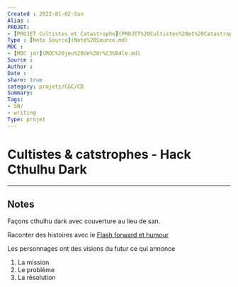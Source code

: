 ```yaml
---
Created : 2022-01-02-Sun
Alias :
PROJET: 
- [PROJET Cultistes et Catastrophe](PROJET%20Cultistes%20et%20Catastrophe.md)
Type : [Note Source](Note%20Source.md)
MOC : 
- [MOC jdr](MOC%20jeu%20de%20r%C3%B4le.md)
Source :
Author :
Date :
share: true 
category: projets/C&C/CD
Summary: 
Tags:
- SN/
- writing
Type: projet
---
```


# Cultistes & catstrophes - Hack Cthulhu Dark

***

## Notes

Façons cthulhu dark avec couverture au lieu de san.

Raconter des histoires avec le [Flash forward et humour](Flash%20forward%20et%20humour)

Les personnages ont des visions du futur ce qui annonce

1. La mission
2. Le problème
3. La résolution
